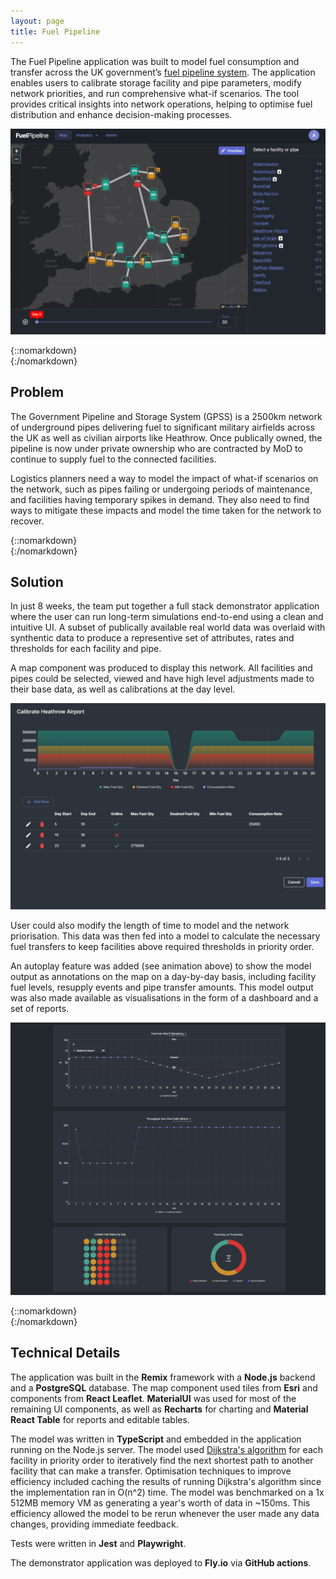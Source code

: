 ```yaml
---
layout: page
title: Fuel Pipeline
---
```


The Fuel Pipeline application was built to model fuel consumption and transfer across the UK government’s [fuel pipeline system](https://en.wikipedia.org/wiki/Exolum_Pipeline_System). The application enables users to calibrate storage facility and pipe parameters, modify network priorities, and run comprehensive what-if scenarios. The tool provides critical insights into network operations, helping to optimise fuel distribution and enhance decision-making processes.

![Fuel Pipeline Auto Play](/projects/fuel-pipeline/auto-play.gif)

{::nomarkdown}
<br />
{:/nomarkdown}

## Problem

The Government Pipeline and Storage System (GPSS) is a 2500km network of underground pipes delivering fuel to significant military airfields across the UK as well as civilian airports like Heathrow. Once publically owned, the pipeline is now under private ownership who are contracted by MoD to continue to supply fuel to the connected facilities.

Logistics planners need a way to model the impact of what-if scenarios on the network, such as pipes failing or undergoing periods of maintenance, and facilities having temporary spikes in demand. They also need to find ways to mitigate these impacts and model the time taken for the network to recover.

{::nomarkdown}
<br />
{:/nomarkdown}

## Solution

In just 8 weeks, the team put together a full stack demonstrator application where the user can run long-term simulations end-to-end using a clean and intuitive UI. A subset of publically available real world data was overlaid with synthentic data to produce a representive set of attributes, rates and thresholds for each facility and pipe.

A map component was produced to display this network. All facilities and pipes could be selected, viewed and have high level adjustments made to their base data, as well as calibrations at the day level.

![Fuel Pipeline Auto Play](/projects/fuel-pipeline/calibration.png)

User could also modify the length of time to model and the network priorisation. This data was then fed into a model to calculate the necessary fuel transfers to keep facilities above required thresholds in priority order.

An autoplay feature was added (see animation above) to show the model output as annotations on the map on a day-by-day basis, including facility fuel levels, resupply events and pipe transfer amounts. This model output was also made available as visualisations in the form of a dashboard and a set of reports.

![Fuel Pipeline Auto Play](/projects/fuel-pipeline/dashboard.png)

{::nomarkdown}
<br />
{:/nomarkdown}

## Technical Details

The application was built in the **Remix** framework with a **Node.js** backend and a **PostgreSQL** database. The map component used tiles from **Esri** and components from **React Leaflet**. **MaterialUI** was used for most of the remaining UI components, as well as **Recharts** for charting and **Material React Table** for reports and editable tables.

The model was written in **TypeScript** and embedded in the application running on the Node.js server. The model used [Dijkstra's algorithm](https://en.wikipedia.org/wiki/Dijkstra%27s_algorithm) for each facility in priority order to iteratively find the next shortest path to another facility that can make a transfer. Optimisation techniques to improve efficiency included caching the results of running Dijkstra's algorithm since the implementation ran in O(n^2) time. The model was benchmarked on a 1x 512MB memory VM as generating a year's worth of data in ~150ms. This efficiency allowed the model to be rerun whenever the user made any data changes, providing immediate feedback.

Tests were written in **Jest** and **Playwright**.

The demonstrator application was deployed to **Fly.io** via **GitHub actions**.
